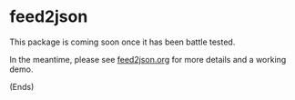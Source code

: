 # feed2json #

This package is coming soon once it has been battle tested.

In the meantime, please see <a href="https://feed2json.org/">feed2json.org</a> for more details and a working demo.

(Ends)
